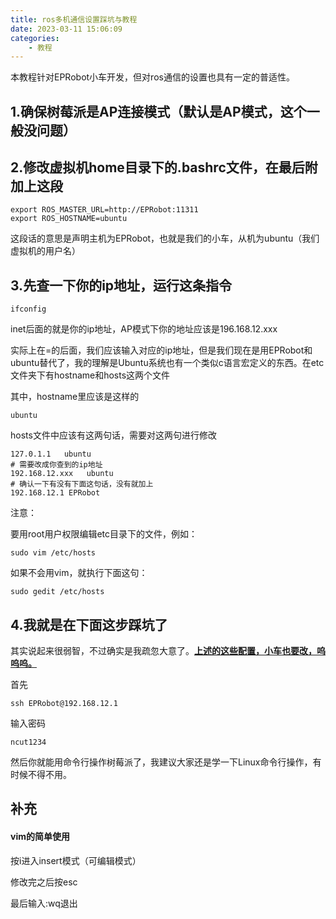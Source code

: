 ```yaml
---
title: ros多机通信设置踩坑与教程
date: 2023-03-11 15:06:09
categories:
	- 教程
---
```


本教程针对EPRobot小车开发，但对ros通信的设置也具有一定的普适性。

## 1.确保树莓派是AP连接模式（默认是AP模式，这个一般没问题）

## 2.修改虚拟机home目录下的.bashrc文件，在最后附加上这段

```shell
export ROS_MASTER_URL=http://EPRobot:11311
export ROS_HOSTNAME=ubuntu
```

这段话的意思是声明主机为EPRobot，也就是我们的小车，从机为ubuntu（我们虚拟机的用户名）

## 3.先查一下你的ip地址，运行这条指令

```shell
ifconfig
```

inet后面的就是你的ip地址，AP模式下你的地址应该是196.168.12.xxx

实际上在=的后面，我们应该输入对应的ip地址，但是我们现在是用EPRobot和ubuntu替代了，我的理解是Ubuntu系统也有一个类似c语言宏定义的东西。在etc文件夹下有hostname和hosts这两个文件

其中，hostname里应该是这样的

```
ubuntu
```

hosts文件中应该有这两句话，需要对这两句进行修改

```shell
127.0.1.1   ubuntu
# 需要改成你查到的ip地址
192.168.12.xxx   ubuntu
# 确认一下有没有下面这句话，没有就加上
192.168.12.1 EPRobot
```

注意：

要用root用户权限编辑etc目录下的文件，例如：

```shell
sudo vim /etc/hosts
```

如果不会用vim，就执行下面这句：

```shell
sudo gedit /etc/hosts
```

## 4.我就是在下面这步踩坑了

其实说起来很弱智，不过确实是我疏忽大意了。<u>**上述的这些配置，小车也要改，呜呜呜。**</u>

首先

```
ssh EPRobot@192.168.12.1
```

输入密码

```
ncut1234
```

然后你就能用命令行操作树莓派了，我建议大家还是学一下Linux命令行操作，有时候不得不用。

## 补充

#### vim的简单使用

按i进入insert模式（可编辑模式）

修改完之后按esc

最后输入:wq退出

